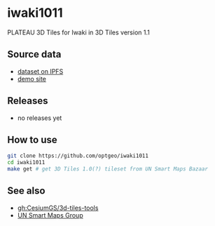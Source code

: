 # iwaki1011
PLATEAU 3D Tiles for Iwaki in 3D Tiles version 1.1

## Source data
- [dataset on IPFS](https://smb.optgeo.org/ipfs/bafybeiahhl5mwepcb2ur3xuqmi3crdec63ytxit74tsfsmjvr3jnvet5ni/)
- [demo site](https://smb.optgeo.org/ipfs/QmTUrkw3j7PPyizAbjZPxT6SCWf37fmvDYPbpfZ4t99sAn/v.html?cid=QmNpsj2GuK6N2yuh8G9Q7DkfGLUFAndnYY7exPVZwPyyaq)

## Releases
- no releases yet

## How to use
```zsh
git clone https://github.com/optgeo/iwaki1011
cd iwaki1011
make get # get 3D Tiles 1.0(?) tileset from UN Smart Maps Bazaar
```

## See also
- [gh:CesiumGS/3d-tiles-tools](https://github.com/CesiumGS/3d-tiles-tools)
- [UN Smart Maps Group](https://unopengis.github.io/smartmaps)

